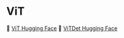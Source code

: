 # ViT
🤗 [ViT Hugging Face](https://huggingface.co/docs/transformers/main/en/model_doc/vit)
🤗 [ViTDet Hugging Face](https://huggingface.co/docs/transformers/main/en/model_doc/vitdet)
